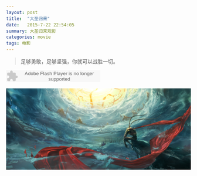 ```yaml
---
layout: post
title:  "大圣归来"
date:   2015-7-22 22:54:05
summary: 大圣归来观影
categories: movie
tags: 电影
---
```


> 足够勇敢，足够坚强，你就可以战胜一切。

<embed src="http://www.xiami.com/widget/0_53855/singlePlayer.swf" type="application/x-shockwave-flash" width="257" height="33" wmode="transparent"></embed>

![Hero](https://github.com/ironicstone/ironicstone.github.io/raw/master/image/movie/Monkey_King.jpg)
